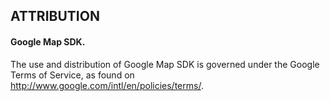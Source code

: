 ## ATTRIBUTION

#### Google Map SDK. 
The use and distribution of Google Map SDK is governed under the Google Terms of Service, as found on <http://www.google.com/intl/en/policies/terms/>.